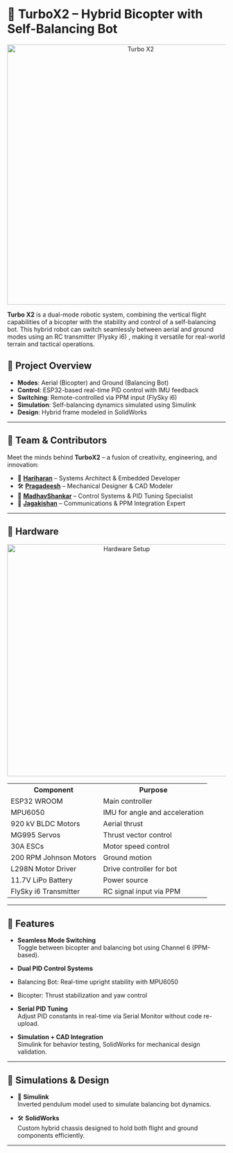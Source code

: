 # 🚀 TurboX2 – Hybrid Bicopter with Self-Balancing Bot
<p align="center">
  <img src="https://drive.google.com/uc?export=view&id=10umfN6Dcz_4xiwXa5b4UARDC6E-SHyCr" alt="Turbo X2" width="600"/>
</p>

**Turbo X2** is a dual-mode robotic system, combining the vertical flight capabilities of a bicopter with the stability and control of a self-balancing bot. This hybrid robot can switch seamlessly between aerial and ground modes using an RC transmitter (Flysky i6) , making it versatile for real-world terrain and tactical operations.

## 📸 Project Overview

- **Modes**: Aerial (Bicopter) and Ground (Balancing Bot)  
- **Control**: ESP32-based real-time PID control with IMU feedback  
- **Switching**: Remote-controlled via PPM input (FlySky i6)  
- **Simulation**: Self-balancing dynamics simulated using Simulink  
- **Design**: Hybrid frame modeled in SolidWorks  

---
## 👥 Team & Contributors

Meet the minds behind **TurboX2** – a fusion of creativity, engineering, and innovation:

- 🚀 [**Hariharan**](https://github.com/HariharanS-22) – Systems Architect & Embedded Developer  
- 🛠️ [**Pragadeesh**](https://github.com/pragadeesh-raja) – Mechanical Designer & CAD Modeler    
- 🧠 [**MadhavShankar**](https://github.com/madhav-codes) – Control Systems & PID Tuning Specialist  
- 📡 [**Jagakishan**](https://github.com/jagakishan-dev) – Communications & PPM Integration Expert

---
## 🔧 Hardware

<p align="center">
  <img src="https://drive.google.com/uc?export=view&id=1pqOx0gAKF7ZjbxHlEJdzCmSw-QjJL4KW" alt="Hardware Setup" width="535"/>
</p>

<div align="center">

<table>
  <tr>
    <th>Component</th>
    <th>Purpose</th>
  </tr>
  <tr>
    <td>ESP32 WROOM</td>
    <td>Main controller</td>
  </tr>
  <tr>
    <td>MPU6050</td>
    <td>IMU for angle and acceleration</td>
  </tr>
  <tr>
    <td>920 kV BLDC Motors</td>
    <td>Aerial thrust</td>
  </tr>
  <tr>
    <td>MG995 Servos</td>
    <td>Thrust vector control</td>
  </tr>
  <tr>
    <td>30A ESCs</td>
    <td>Motor speed control</td>
  </tr>
  <tr>
    <td>200 RPM Johnson Motors</td>
    <td>Ground motion</td>
  </tr>
  <tr>
    <td>L298N Motor Driver</td>
    <td>Drive controller for bot</td>
  </tr>
  <tr>
    <td>11.7V LiPo Battery</td>
    <td>Power source</td>
  </tr>
  <tr>
    <td>FlySky i6 Transmitter</td>
    <td>RC signal input via PPM</td>
  </tr>
</table>

</div>

---

## 🧠 Features

-  **Seamless Mode Switching**  
  Toggle between bicopter and balancing bot using Channel 6 (PPM-based).

-  **Dual PID Control Systems**  
  - Balancing Bot: Real-time upright stability with MPU6050  
  - Bicopter: Thrust stabilization and yaw control

-  **Serial PID Tuning**  
  Adjust PID constants in real-time via Serial Monitor without code re-upload.

-  **Simulation + CAD Integration**  
  Simulink for behavior testing, SolidWorks for mechanical design validation.

---

## 🧪 Simulations & Design

- 📐 **Simulink**  
  Inverted pendulum model used to simulate balancing bot dynamics.

- 🛠️ **SolidWorks**  
  Custom hybrid chassis designed to hold both flight and ground components efficiently.

---

